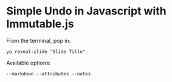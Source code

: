 
# Simple Undo in Javascript with Immutable.js

From the terminal, pop in:

  ```yo reveal:slide "Slide Title"```

Available options:

 ```--markdown --attributes --notes```
